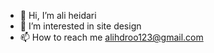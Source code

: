 - 👋 Hi, I’m ali heidari
- 👀 I’m interested in site design
- 📫 How to reach me alihdroo123@gmail.com

<!---
aheidari80/aheidari80 is a ✨ special ✨ repository because its `README.md` (this file) appears on your GitHub profile.
You can click the Preview link to take a look at your changes.
--->
